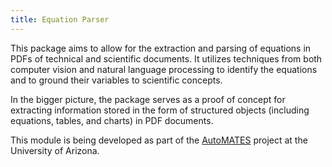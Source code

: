 ```yaml
---
title: Equation Parser
---
```


This package aims to allow for the extraction and parsing of equations in PDFs
of technical and scientific documents. It utilizes techniques from both computer
vision and natural language processing to identify the equations and to ground
their variables to scientific concepts.

In the bigger picture, the package serves as a proof of concept for extracting
information stored in the form of structured objects (including equations,
tables, and charts) in PDF documents.

This module is being developed as part of the
[AutoMATES](https://ml4ai.github.io/automates/) project at the University of
Arizona.
